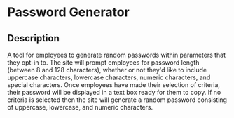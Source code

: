 # Password Generator

## Description

A tool for employees to generate random passwords within parameters that they opt-in to. The site will prompt employees for password length (between 8 and 128 characters), whether or not they'd like to include uppercase characters, lowercase characters, numeric characters, and special characters. Once employees have made their selection of criteria, their password will be displayed in a text box ready for them to copy. If no criteria is selected then the site will generate a random password consisting of uppercase, lowercase, and numeric characters. 